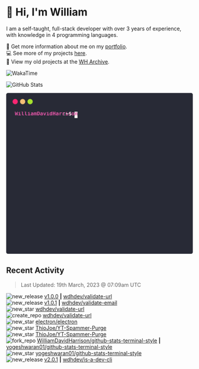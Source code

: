 # 👋 Hi, I'm William
I am a self-taught, full-stack developer with over 3 years of experience, with knowledge in 4 programming languages.

🧑 Get more information about me on my [portfolio](https://wdh.gg/dev).
<br>
💻 See more of my projects [here](https://github.com/wdhdev).
<br>
📁 View my old projects at the [WH Archive](https://wharchive.org).

![WakaTime](https://wakatime.com/badge/user/817e29c1-e1ac-4adc-936b-37bfa447c165.svg?style=for-the-badge)

![GitHub Stats](https://github-readme-stats.vercel.app/api?username=williamdavidharrison&theme=algolia&show_icons=true&border_radius=8&count_private=true&include_all_commits=true)

![GitHub Stats Terminal Style](github_stats.svg)

## Recent Activity
<!--RECENT_ACTIVITY:last_update-->
> Last Updated: 19th March, 2023 @ 07:09am UTC
<!--RECENT_ACTIVITY:last_update_end-->

<!--RECENT_ACTIVITY:start-->
![new_release](https://cdn.jsdelivr.net/gh/Readme-Workflows/Readme-Icons@main/icons/octicons/Release.svg) [v1.0.0](https://github.com/wdhdev/validate-url/releases/tag/v1.0.0) **|** [wdhdev/validate-url](https://github.com/wdhdev/validate-url)<br>
![new_release](https://cdn.jsdelivr.net/gh/Readme-Workflows/Readme-Icons@main/icons/octicons/Release.svg) [v1.0.1](https://github.com/wdhdev/validate-email/releases/tag/v1.0.1) **|** [wdhdev/validate-email](https://github.com/wdhdev/validate-email)<br>
![new_star](https://cdn.jsdelivr.net/gh/Readme-Workflows/Readme-Icons@main/icons/octicons/StarredRepositoryYellow.svg) [wdhdev/validate-url](https://github.com/wdhdev/validate-url)<br>
![create_repo](https://cdn.jsdelivr.net/gh/Readme-Workflows/Readme-Icons@main/icons/octicons/Repository.svg) [wdhdev/validate-url](https://github.com/wdhdev/validate-url)<br>
![new_star](https://cdn.jsdelivr.net/gh/Readme-Workflows/Readme-Icons@main/icons/octicons/StarredRepositoryYellow.svg) [electron/electron](https://github.com/electron/electron)<br>
![new_star](https://cdn.jsdelivr.net/gh/Readme-Workflows/Readme-Icons@main/icons/octicons/StarredRepositoryYellow.svg) [ThioJoe/YT-Spammer-Purge](https://github.com/ThioJoe/YT-Spammer-Purge)<br>
![new_star](https://cdn.jsdelivr.net/gh/Readme-Workflows/Readme-Icons@main/icons/octicons/StarredRepositoryYellow.svg) [ThioJoe/YT-Spammer-Purge](https://github.com/ThioJoe/YT-Spammer-Purge)<br>
![fork_repo](https://cdn.jsdelivr.net/gh/Readme-Workflows/Readme-Icons@main/icons/octicons/ForkedRepository.svg) [WilliamDavidHarrison/github-stats-terminal-style](https://github.com/WilliamDavidHarrison/github-stats-terminal-style) **|** [yogeshwaran01/github-stats-terminal-style](https://github.com/yogeshwaran01/github-stats-terminal-style)<br>
![new_star](https://cdn.jsdelivr.net/gh/Readme-Workflows/Readme-Icons@main/icons/octicons/StarredRepositoryYellow.svg) [yogeshwaran01/github-stats-terminal-style](https://github.com/yogeshwaran01/github-stats-terminal-style)<br>
![new_release](https://cdn.jsdelivr.net/gh/Readme-Workflows/Readme-Icons@main/icons/octicons/Release.svg) [v2.0.1](https://github.com/wdhdev/is-a-dev-cli/releases/tag/v2.0.1) **|** [wdhdev/is-a-dev-cli](https://github.com/wdhdev/is-a-dev-cli)<br>
<!--RECENT_ACTIVITY:end-->

